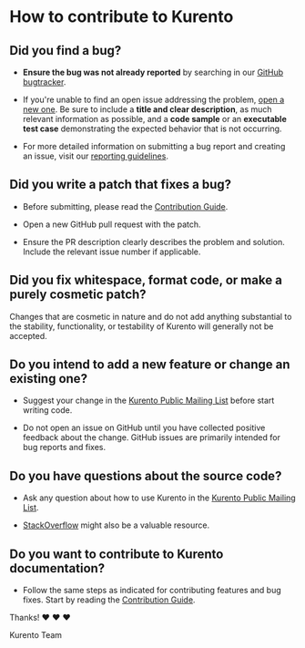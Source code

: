 # How to contribute to Kurento

## **Did you find a bug?**

* **Ensure the bug was not already reported** by searching in our [GitHub bugtracker](https://github.com/Kurento/bugtracker/issues).

* If you're unable to find an open issue addressing the problem, [open a new one](https://github.com/Kurento/bugtracker/issues/new). Be sure to include a **title and clear description**, as much relevant information as possible, and a **code sample** or an **executable test case** demonstrating the expected behavior that is not occurring.

* For more detailed information on submitting a bug report and creating an issue, visit our [reporting guidelines](https://doc-kurento.readthedocs.io/en/latest/user/support.html#reporting-issues).



## **Did you write a patch that fixes a bug?**

* Before submitting, please read the [Contribution Guide](https://doc-kurento.readthedocs.io/en/latest/project/contribute.html).

* Open a new GitHub pull request with the patch.

* Ensure the PR description clearly describes the problem and solution. Include the relevant issue number if applicable.



## **Did you fix whitespace, format code, or make a purely cosmetic patch?**

Changes that are cosmetic in nature and do not add anything substantial to the stability, functionality, or testability of Kurento will generally not be accepted.



## **Do you intend to add a new feature or change an existing one?**

* Suggest your change in the [Kurento Public Mailing List](https://groups.google.com/forum/#!forum/kurento) before start writing code.

* Do not open an issue on GitHub until you have collected positive feedback about the change. GitHub issues are primarily intended for bug reports and fixes.



## **Do you have questions about the source code?**

* Ask any question about how to use Kurento in the [Kurento Public Mailing List](https://groups.google.com/forum/#!forum/kurento).

* [StackOverflow](https://stackoverflow.com/questions/tagged/kurento?sort=frequent) might also be a valuable resource.



## **Do you want to contribute to Kurento documentation?**

* Follow the same steps as indicated for contributing features and bug fixes. Start by reading the [Contribution Guide](https://doc-kurento.readthedocs.io/en/latest/project/contribute.html).



Thanks! :heart: :heart: :heart:

Kurento Team
